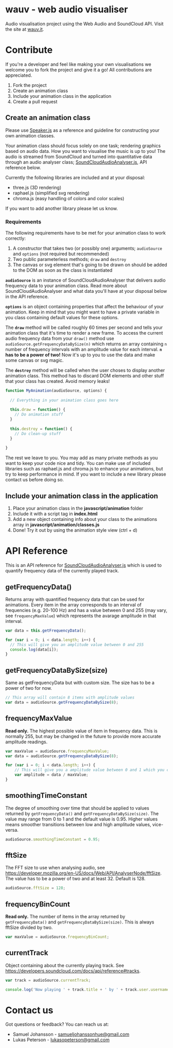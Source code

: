 # wauv - web audio visualiser
Audio visualisation project using the Web Audio and SoundCloud API. Visit the site at [wauv.it](http://wauv.it).

# Contribute
If you're a developer and feel like making your own visualisations we welcome you to fork the project and give it a go! All contributions are appreciated.

1. Fork the project
2. Create an animation class
3. Include your animation class in the application
4. Create a pull request

## Create an animation class
Please use [Speaker.js](javascript/animation/Speaker.js) as a reference and guideline for constructing your own animation classes.

Your animation class should focus solely on one task; rendering graphics based on audio data. How you want to visualise the music is up to you! The audio is streamed from SoundCloud and turned into quantitative data through an audio analyser class; [SoundCloudAudioAnalyser.js](javascript/SoundCloudAudioAnalyser.js), API reference below.

Currently the following libraries are included and at your disposal:
* three.js (3D rendering)
* raphael.js (simplified svg rendering)
* chroma.js (easy handling of colors and color scales)

If you want to add another library please let us know.

### Requirements
The following requirements have to be met for your animation class to work correctly:

1. A constructor that takes two (or possibly one) arguments; `audioSource` and `options` (not required but recommended)
2. Two public parameterless methods; `draw` and `destroy`
3. The canvas or svg element that's going to be drawn on should be added to the DOM as soon as the class is instantiated

**`audioSource`** is an instance of SoundCloudAudioAnalyser that delivers audio frequency data to your animation class. Read more about SoundCloudAudioAnalyser and what data you'll have at your disposal below in the API reference.

**`options`** is an object containing properties that affect the behaviour of your animation. Keep in mind that you might want to have a private variable in you class containing default values for these options.

The **`draw`** method will be called roughly 60 times per second and tells your animation class that it's time to render a new frame. To access the current audio frequency data from your `draw()` method use `audioSource.getFrequencyDataBySize(n)` which returns an array containing `n` number of frequency intervals with an amplitude value for each interval. **`n` has to be a power of two!** Now it's up to you to use the data and make some canvas or svg magic.

The **`destroy`** method will be called when the user choses to display another animation class. This method has to discard DOM elements and other stuff that your class has created. Avoid memory leaks!

```javascript
function MyAnimation(audioSource, options) {
  
  // Everything in your animation class goes here
  
  this.draw = function() {
    // Do animation stuff
  }
  
  this.destroy = function() {
    // Do clean-up stuff
  }
  
}

```

The rest we leave to you. You may add as many private methods as you want to keep your code nice and tidy. You can make use of included libraries such as raphael.js and chroma.js to enhance your animations, but try to keep performance in mind. If you want to include a new library please contact us before doing so.

## Include your animation class in the application
1. Place your animation class in the **javascript/animation** folder
2. Include it with a script tag in **index.html**
3. Add a new object containing info about your class to the animations array in **javascript/animation/classes.js**
4. Done! Try it out by using the animation style view (ctrl + d)

# API Reference
This is an API reference for [SoundCloudAudioAnalyser.js](javascript/SoundCloudAudioAnalyser.js) which is used to quantify frequency data of the currently played track.

## getFrequencyData()
Returns array with quantified frequency data that can be used for animations. Every item in the array corresponds to an interval of frequencies (e.g. 20-100 Hz) and has a value between 0 and 255 (may vary, see `frequencyMaxValue`) which represents the avarage amplitude in that interval.
```javascript
var data = this.getFrequencyData();

for (var i = 0; i < data.length; i++) {
  // This will give you an amplitude value between 0 and 255
  console.log(data[i]);
}
```

## getFrequencyDataBySize(size)
Same as getFrequencyData but with custom size. The size has to be a power of two for now.
```javascript
// This array will contain 8 items with amplitude values
var data = audioSource.getFrequencyDataBySize(8);
```

## frequencyMaxValue
**Read only.** The highest possible value of item in frequency data. This is normally 255, but may be changed in the future to provide more accurate amplitude readings.
```javascript
var maxValue = audioSource.frequencyMaxValue;
var data = audioSource.getFrequencyDataBySize(8);

for (var i = 0; i < data.length; i++) {
    // This will give you a amplitude value between 0 and 1 which you can use in your animations
    var amplitude = data / maxValue;
}
```

## smoothingTimeConstant
The degree of smoothing over time that should be applied to values returned by `getFrequencyData()` and `getFrequencyDataBySize(size)`. The value may range from 0 to 1 and the default value is 0.95. Higher values means smoother transitions between low and high amplitude values, vice-versa.
```javascript
audioSource.smoothingTimeConstant = 0.95;
```

## fftSize
The FFT size to use when analysing audio, see https://developer.mozilla.org/en-US/docs/Web/API/AnalyserNode/fftSize. The value has to be a power of two and at least 32. Default is 128.
```javascript
audioSource.fftSize = 128;
```

## frequencyBinCount
**Read only.** The number of items in the array returned by `getFrequencyData()` and `getFrequencyDataBySize(size)`. This is always fftSize divided by two.
```javascript
var maxValue = audioSource.frequencyBinCount;
```

## currentTrack
Object containing about the currently playing track. See https://developers.soundcloud.com/docs/api/reference#tracks.
```javascript
var track = audioSource.currentTrack;

console.log('Now playing ' + track.title + ' by ' + track.user.username);
```


# Contact us
Got questions or feedback? You can reach us at:

* Samuel Johansson - samueljohanssonhue@gmail.com
* Lukas Peterson - lukasopeterson@gmail.com
